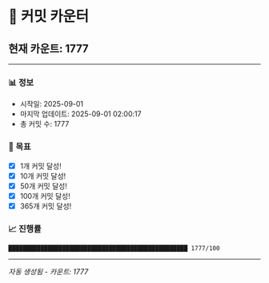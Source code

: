 # 🔢 커밋 카운터

## 현재 카운트: 1777

---

### 📊 정보
- 시작일: 2025-09-01
- 마지막 업데이트: 2025-09-01 02:00:17
- 총 커밋 수: 1777

### 🎯 목표
- [x] 1개 커밋 달성!
- [x] 10개 커밋 달성!
- [x] 50개 커밋 달성!
- [x] 100개 커밋 달성!
- [x] 365개 커밋 달성!

### 📈 진행률
```
██████████████████████████████████████████████████ 1777/100
```

---
*자동 생성됨 - 카운트: 1777*
